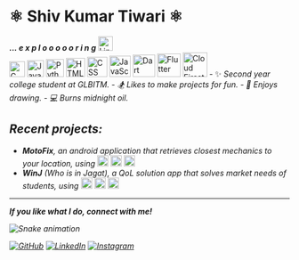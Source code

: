 <h1> ⚛️ Shiv Kumar Tiwari ⚛️ </h1>
<em><b>... e x p l o o o o o r i n g</b></em>
<img height="26" title="Linux" src="https://cdn.jsdelivr.net/gh/devicons/devicon@latest/icons/linux/linux-original.svg" /><br>
<img height="28" title="C" src="https://cdn.jsdelivr.net/gh/devicons/devicon@latest/icons/c/c-original.svg" />
<img height="30" title="Java" src="https://cdn.jsdelivr.net/gh/devicons/devicon@latest/icons/java/java-original.svg" />
<img height="32" title="Python" src="https://cdn.jsdelivr.net/gh/devicons/devicon@latest/icons/python/python-original.svg" />
<img height="34" title="HTML" src="https://cdn.jsdelivr.net/gh/devicons/devicon@latest/icons/html5/html5-original.svg" />
<img height="36" title="CSS" src="https://markdownpad.com/imgs/ekyll/icons/css3.svg" />
<img height="38" title="JavaScript" src="https://cdn.jsdelivr.net/gh/devicons/devicon@latest/icons/javascript/javascript-plain.svg" />
<img height="40" title="Dart" src="https://cdn.jsdelivr.net/gh/devicons/devicon@latest/icons/dart/dart-original.svg" />
<img height="42" title="Flutter" src="https://cdn.jsdelivr.net/gh/devicons/devicon@latest/icons/flutter/flutter-original.svg">
<img height="44" title="Cloud Firestore" src="https://cdn.jsdelivr.net/gh/devicons/devicon@latest/icons/firebase/firebase-original.svg" />
 - ✨ <em>Second year college student at GLBITM. 
 - 🏂 <em>Likes to make projects for fun.</em>
 - 🎨 <em>Enjoys drawing.</em>
 - 💻 <em>Burns midnight oil.</em> 

<h2>Recent projects:</h2> 

  - <em><b>MotoFix</b></em>, an android application that retrieves closest mechanics to your location, using <img height="20" title="Flutter" src="https://cdn.jsdelivr.net/gh/devicons/devicon@latest/icons/flutter/flutter-original.svg"> <img height="20" title="Cloud Firestore" src="https://cdn.jsdelivr.net/gh/devicons/devicon@latest/icons/firebase/firebase-original.svg" /> <img height="20" title="Dart" src="https://cdn.jsdelivr.net/gh/devicons/devicon@latest/icons/dart/dart-original.svg" />
  - <em><b>WinJ</b></em> (Who is in Jagat), a QoL solution app that solves market needs of students, using <img height="20" title="Flutter" src="https://cdn.jsdelivr.net/gh/devicons/devicon@latest/icons/flutter/flutter-original.svg"> <img height="20" title="Cloud Firestore" src="https://cdn.jsdelivr.net/gh/devicons/devicon@latest/icons/firebase/firebase-original.svg" /> <img height="20" title="Dart" src="https://cdn.jsdelivr.net/gh/devicons/devicon@latest/icons/dart/dart-original.svg" />
  <hr>
<p><b>If you like what I do, connect with me! </b></p>

![Snake animation](https://github.com/eagrundy/eagrundy/blob/output/github-contribution-grid-snake.svg)



[![GitHub](https://img.shields.io/badge/github-%23121011.svg?style=for-the-badge&logo=github&logoColor=white)](https://github.com/Sh1vT/) [![LinkedIn](https://img.shields.io/badge/linkedin-%230077B5.svg?style=for-the-badge&logo=linkedin&logoColor=white)](https://www.linkedin.com/in/shiv-tiwari-20b2b1244?utm_source=share&utm_campaign=share_via&utm_content=profile&utm_medium=android_app) [![Instagram](https://img.shields.io/badge/Instagram-%23E4405F.svg?style=for-the-badge&logo=Instagram&logoColor=white)](https://www.instagram.com/pp_kekw/)


          
 

